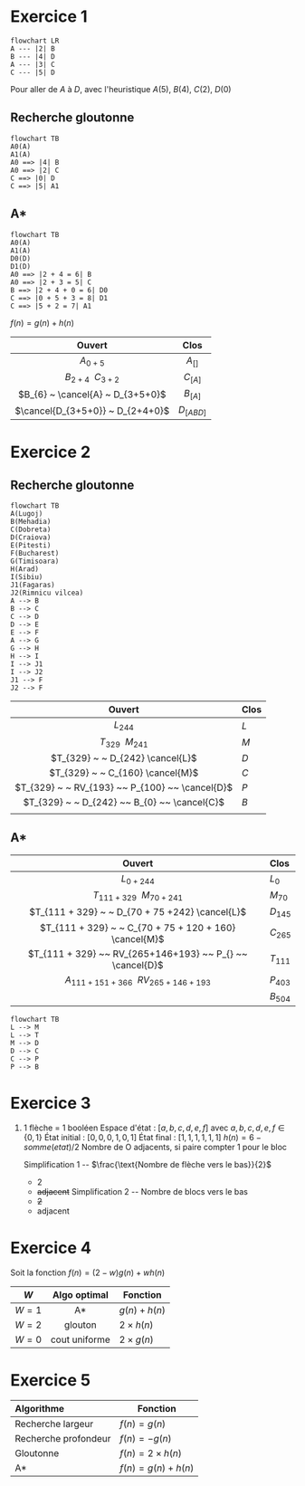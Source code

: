 # Exercice 1

```mermaid
flowchart LR
A --- |2| B
B --- |4| D
A --- |3| C
C --- |5| D
```


Pour aller de $A$ à $D$, avec l'heuristique $A(5), ~ B(4), ~ C(2), ~ D(0)$

## Recherche gloutonne
```mermaid
flowchart TB
A0(A)
A1(A)
A0 ==> |4| B
A0 ==> |2| C
C ==> |0| D
C ==> |5| A1
```

## A*

```mermaid
flowchart TB
A0(A)
A1(A)
D0(D)
D1(D)
A0 ==> |2 + 4 = 6| B
A0 ==> |2 + 3 = 5| C
B ==> |2 + 4 + 0 = 6| D0
C ==> |0 + 5 + 3 = 8| D1
C ==> |5 + 2 = 7| A1
```

$f(n)=g(n)+h(n)$

|              Ouvert              |    Clos     |
| :------------------------------: | :---------: |
|            $A_{0+5}$             |  $A_{[]}$   |
|       $B_{2+4} ~~ C_{3+2}$       |  $C_{[A]}$  |
| $B_{6} ~ \cancel{A} ~ D_{3+5+0}$ |  $B_{[A]}$  |
| $\cancel{D_{3+5+0}} ~ D_{2+4+0}$ | $D_{[ABD]}$ |

# Exercice 2

## Recherche gloutonne

```mermaid
flowchart TB
A(Lugoj)
B(Mehadia)
C(Dobreta)
D(Craiova)
E(Pitesti)
F(Bucharest)
G(Timisoara)
H(Arad)
I(Sibiu)
J1(Fagaras)
J2(Rimnicu vilcea)
A --> B
B --> C
C --> D
D --> E
E --> F
A --> G
G --> H
H --> I
I --> J1
I --> J2
J1 --> F
J2 --> F
```

|                     Ouvert                      | Clos |
| :---------------------------------------------: | :--- |
|                    $L_{244}$                    | $L$  |
|              $T_{329} ~ ~ M_{241}$              | $M$  |
|        $T_{329} ~ ~ D_{242} \cancel{L}$         | $D$  |
|        $T_{329} ~ ~ C_{160} \cancel{M}$         | $C$  |
| $T_{329} ~ ~ RV_{193} ~~ P_{100} ~~ \cancel{D}$ | $P$  |
|  $T_{329} ~ ~ D_{242} ~~ B_{0} ~~ \cancel{C}$   | $B$  |
|                                                 |      |
## A*

|                           Ouvert                           | Clos      |
| :--------------------------------------------------------: | :-------- |
|                       $L_{0 + 244}$                        | $L_{0}$   |
|              $T_{111 + 329} ~ ~ M_{70 + 241}$              | $M_{70}$  |
|      $T_{111 + 329} ~ ~ D_{70 + 75 +242} \cancel{L}$       | $D_{145}$ |
|   $T_{111 + 329} ~ ~ C_{70 + 75 + 120 + 160} \cancel{M}$   | $C_{265}$ |
| $T_{111 + 329} ~~ RV_{265+146+193} ~~  P_{} ~~ \cancel{D}$ | $T_{111}$ |
|           $A_{111+151+366} ~~ RV_{265+146+193}$            | $P_{403}$ |
|                                                            | $B_{504}$ |


```mermaid
flowchart TB
L --> M
L --> T
M --> D
D --> C
C --> P
P --> B
```

# Exercice 3

1. 1 flèche = 1 booléen
   Espace d'état : $[a,b,c,d,e,f]$ avec $a,b,c,d,e,f \in \{0,1\}$
   État initial : $[0,0,0,1,0,1]$
   État final : $[1,1,1,1,1,1]$
   $h(n) = 6 - somme(etat) / 2$
   Nombre de O adjacents, si paire compter $1$ pour le bloc
   
   Simplification 1 -- $\frac{\text{Nombre de flèche vers le bas}}{2}$
   - 2
   - ~~adjacent~~ 
   Simplification 2 -- $\text{Nombre de blocs vers le bas}$
   - ~~2~~
   - adjacent

# Exercice 4

Soit la fonction $f(n)=(2-w)g(n)+wh(n)$

|   $W$   | Algo optimal  | Fonction        |
| :-----: | :-----------: | --------------- |
| $W = 1$ |      A*       | $g(n) + h(n)$   |
| $W = 2$ |    glouton    | $2 \times h(n)$ |
| $W = 0$ | cout uniforme | $2 \times g(n)$ |
# Exercice 5

|      Algorithme      | Fonction               |
| :------------------- | ---------------------- |
|  Recherche largeur   | $f(n) = g(n)$          |
| Recherche profondeur | $f(n)= -g(n)$          |
|      Gloutonne       | $f(n) = 2 \times h(n)$ |
|          A*          | $f(n) = g(n) + h(n)$   |
